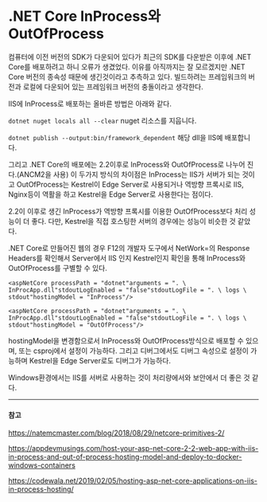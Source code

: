# .NET Core InProcess와 OutOfProcess

컴퓨터에 이전 버전의 SDK가 다운되어 있다가 최근의 SDK를 다운받은 이후에 .NET Core를 배포하려고 하니 오류가 생겼었다. 이유를 아직까지는 잘 모르겠지만 .NET Core 버전의 종속성 때문에 생긴것이라고 추측하고 있다. 빌드하려는 프레임워크의 버전과 로컬에 다운되어 있는 프레임워크 버전의 충돌이라고 생각한다.

IIS에 InProcess로 배포하는 올바른 방법은 아래와 같다.

```dotnet nuget locals all --clear```
nuget 리소스를 지웁니다.

```dotnet publish --output:bin/framework_dependent```
해당 dll을 IIS예 배포합니다.

그리고 .NET Core의 배포에는 2.2이후로 InProcess와 OutOfProcess로 나누어 진다.(ANCM2을 사용) 이 두가지 방식의 차이점은 InProcess는 IIS가 서버가 되는 것이고 OutOfProcess는 Kestrel이 Edge Server로 사용되거나 역방향 프록시로 IIS, Nginx등이 역활을 하고 Kestrel을 Edge Server로 사용한다는 점이다.

2.2이 이후로 생긴 InProcess가 역방향 프록시를 이용한 OutOfProcess보다 처리 성능이 더 좋다. 다만, Kestrel을 직접 호스팅한 서버의 경우에는 성능이 비슷한 것 같았다.

.NET Core로 만들어진 웹의 경우 F12의 개발자 도구에서 NetWork=의 Response Headers를 확인해서 Server에서 IIS 인지 Kestrel인지 확인을 통해 InProcess와 OutOfProcess를 구별할 수 있다.

```
<aspNetCore processPath = "dotnet"arguments = ". \ InProcApp.dll"stdoutLogEnabled = "false"stdoutLogFile = ". \ logs \ stdout"hostingModel = "InProcess"/>
```

```
<aspNetCore processPath = "dotnet"arguments = ". \ InProcApp.dll"stdoutLogEnabled = "false"stdoutLogFile = ". \ logs \ stdout"hostingModel = "OutOfProcess"/>
```

hostingModel을 변경함으로서 InProcess와 OutOfProcess방식으로 배포할 수 있으며, 또는 csproj에서 설정이 가능하다. 그리고 디버그에서도 디버그 속성으로 설정이 가능하며 Kestrel을 Edge Server로도 디버그가 가능하다.

Windows환경에서는 IIS를 서버로 사용하는 것이 처리량에서와 보안에서 더 좋은 것 같다.

---
#### 참고

https://natemcmaster.com/blog/2018/08/29/netcore-primitives-2/

https://appdevmusings.com/host-your-asp-net-core-2-2-web-app-with-iis-in-process-and-out-of-process-hosting-model-and-deploy-to-docker-windows-containers

https://codewala.net/2019/02/05/hosting-asp-net-core-applications-on-iis-in-process-hosting/


